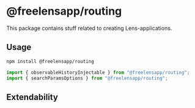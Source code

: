 # @freelensapp/routing

This package contains stuff related to creating Lens-applications. 

## Usage

```sh
npm install @freelensapp/routing
```

```typescript
import { observableHistoryInjectable } from "@freelensapp/routing";
import { searchParamsOptions } from "@freelensapp/routing";
```

## Extendability
